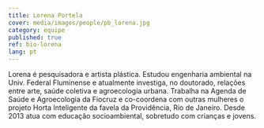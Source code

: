 ```yaml
---
title: Lorena Portela
cover: media/images/people/pb_lorena.jpg
category: equipe
published: true
ref: bio-lorena
lang: pt
---
```

Lorena é pesquisadora e artista plástica. Estudou engenharia ambiental na Univ. Federal Fluminense e atualmente investiga, no doutorado, relações entre arte, saúde coletiva e agroecologia urbana. Trabalha na Agenda de Saúde e Agroecologia da Fiocruz e co-coordena com outras mulheres o projeto Horta Inteligente da favela da Providência, Rio de Janeiro. Desde 2013 atua com educação socioambiental, sobretudo com crianças e jovens.

 